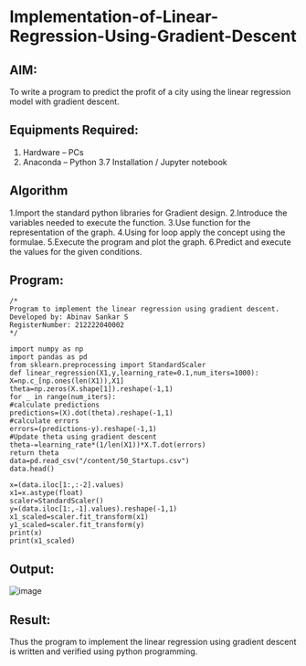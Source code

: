 # Implementation-of-Linear-Regression-Using-Gradient-Descent

## AIM:
To write a program to predict the profit of a city using the linear regression model with gradient descent.

## Equipments Required:
1. Hardware – PCs
2. Anaconda – Python 3.7 Installation / Jupyter notebook

## Algorithm
1.Import the standard python libraries for Gradient design.
2.Introduce the variables needed to execute the function.
3.Use function for the representation of the graph.
4.Using for loop apply the concept using the formulae.
5.Execute the program and plot the graph.
6.Predict and execute the values for the given conditions.

## Program:
```
/*
Program to implement the linear regression using gradient descent.
Developed by: Abinav Sankar S
RegisterNumber: 212222040002
*/

import numpy as np
import pandas as pd
from sklearn.preprocessing import StandardScaler
def linear_regression(X1,y,learning_rate=0.1,num_iters=1000):
X=np.c_[np.ones(len(X1)),X1]
theta=np.zeros(X.shape[1]).reshape(-1,1)
for _ in range(num_iters):
#calculate predictions
predictions=(X).dot(theta).reshape(-1,1)
#calculate errors
errors=(predictions-y).reshape(-1,1)
#Update theta using gradient descent
theta-=learning_rate*(1/len(X1))*X.T.dot(errors)
return theta
data=pd.read_csv("/content/50_Startups.csv")
data.head()

x=(data.iloc[1:,:-2].values)
x1=x.astype(float)
scaler=StandardScaler()
y=(data.iloc[1:,-1].values).reshape(-1,1)
x1_scaled=scaler.fit_transform(x1)
y1_scaled=scaler.fit_transform(y)
print(x)
print(x1_scaled)
```



## Output:
![image](https://github.com/Abinavsankar/Implementation-of-Linear-Regression-Using-Gradient-Descent/assets/119103734/cc8cbf36-cba7-4f54-a75c-c13735389598)



## Result:
Thus the program to implement the linear regression using gradient descent is written and verified using python programming.
